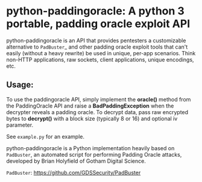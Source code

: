 python-paddingoracle: A python 3 portable, padding oracle exploit API
=====================================================================

python-paddingoracle is an API that provides pentesters a customizable
alternative to `PadBuster`_ and other padding oracle exploit tools that can't
easily (without a heavy rewrite) be used in unique, per-app scenarios. Think
non-HTTP applications, raw sockets, client applications, unique encodings, etc.

## Usage:

To use the paddingoracle API, simply implement the **oracle()** method from the
PaddingOracle API and raise a **BadPaddingException** when the decrypter
reveals a padding oracle. To decrypt data, pass raw encrypted bytes to
**decrypt()** with a block size (typically 8 or 16) and optional iv parameter.

See `example.py` for an example. 

python-paddingoracle is a Python implementation heavily based on `PadBuster`,
an automated script for performing Padding Oracle attacks, developed by
Brian Holyfield of Gotham Digital Science.

`PadBuster`: https://github.com/GDSSecurity/PadBuster
